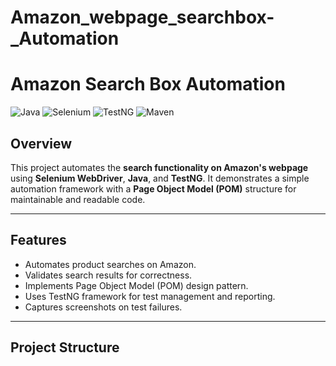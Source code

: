 # Amazon_webpage_searchbox-_Automation
# Amazon Search Box Automation

![Java](https://img.shields.io/badge/Java-8+-blue) ![Selenium](https://img.shields.io/badge/Selenium-4.13.0-green) ![TestNG](https://img.shields.io/badge/TestNG-7.11.0-orange) ![Maven](https://img.shields.io/badge/Maven-4+-red)

## Overview
This project automates the **search functionality on Amazon's webpage** using **Selenium WebDriver**, **Java**, and **TestNG**. It demonstrates a simple automation framework with a **Page Object Model (POM)** structure for maintainable and readable code.

---

## Features
- Automates product searches on Amazon.
- Validates search results for correctness.
- Implements Page Object Model (POM) design pattern.
- Uses TestNG framework for test management and reporting.
- Captures screenshots on test failures.

---

## Project Structure
